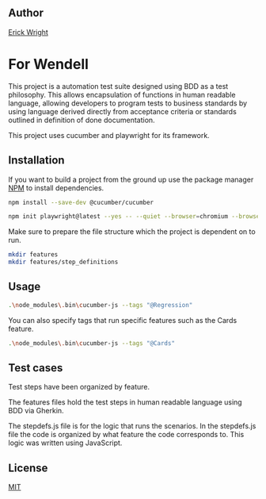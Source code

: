 ## Author
[Erick Wright]("https://github.com/wright15")

# For Wendell

This project is a automation test suite designed using BDD as a test philosophy. This allows encapsulation of functions in human readable language, allowing developers to program tests to business standards by using language derived directly from acceptance criteria or standards outlined in definition of done documentation.

This project uses cucumber and playwright for its framework.

## Installation
If you want to build a project from the ground up use the package manager [NPM](https://www.npmjs.com/) to install dependencies.

```bash
npm install --save-dev @cucumber/cucumber
```

```bash
npm init playwright@latest --yes -- --quiet --browser=chromium --browser=firefox --browser=webkit --gha
```

Make sure to prepare the file structure which the project is dependent on to run.

```bash
mkdir features
mkdir features/step_definitions
```
## Usage

```bash
.\node_modules\.bin\cucumber-js --tags "@Regression"
```
You can also specify tags that run specific features such as the Cards feature.

```bash
.\node_modules\.bin\cucumber-js --tags "@Cards"
```

## Test cases

Test steps have been organized by feature.

The features files hold the test steps in human readable language using BDD via Gherkin. 

The stepdefs.js file is for the logic that runs the scenarios. In the stepdefs.js file the code is organized by what feature the code corresponds to. This logic was written using JavaScript. 


## License

[MIT](https://choosealicense.com/licenses/mit/)